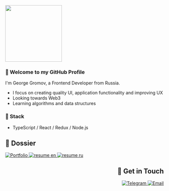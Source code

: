 <div>
	<a href="https://github.com/gromvgeo">
  		<img height="180em" src="https://github-readme-stats.vercel.app/api/top-langs/?username=gromvgeo&layout=compact&langs_count=8&theme=dracula"/>
	</a>

</div>

<div>
<h3>🔸 Welcome to my GitHub Profile</h3>

I'm George Gromov, a Frontend Developer from Russia.

-	I focus on creating quality UI, application functionality and improving UX
-	Looking towards Web3
-	Learning algorithms and data structures
</div>

<div align='left'>
<h3>🔸 Stack</h3>

-	TypeScript / React / Redux / Node.js
</div>


<div>
	<h2>🔸 Dossier</h2>
	<div>
		<a href='https://gromvgeo.vercel.app/'>
			<img src="https://img.shields.io/badge/Portfolio-593D88?style=for-the-badge&logo=TrustPilot&logoColor=white" alt='Portfolio' />
		</a>
		<a href="https://resume.io/r/AaOy7ugfU" target='_blank' rel='noopener noreferrer'  >
			<img src="https://img.shields.io/badge/Resume-en-30254B?style=for-the-badge&labelColor=593D88&logo=SingleStore&logoColor=white" alt='resume en' />
		</a>
		<a href="https://resume.io/r/mgaLfA28h" target='_blank' rel='noopener noreferrer'>
			<img src="https://img.shields.io/badge/Resume-ru-30254B?style=for-the-badge&labelColor=593D88&logo=SingleStore&logoColor=white" alt='resume ru' />
		</a>
	</div>
</div>


<div align='right'>
	<h2>🔸 Get in Touch</h2>
	<div>
		<a href="https://t.me/gromvgeo">
			<img src="https://img.shields.io/badge/Telegram-blue?style=for-the-badge&logo=telegram&logoColor=white" alt='Telegram' />
		</a>
		<a href='mailto:gromov.dev13@gmail.com'>
			<img src="https://img.shields.io/badge/Email-blue?style=for-the-badge&logo=google&logoColor=white" alt='Email' />
		</a>
	</div>
	<br>
</div>

<!-- 
	<div>
		<img src="https://img.shields.io/badge/typeScript-007ACC?style=for-the-badge&logo=typescript&logoColor=white" />
		<img src="https://img.shields.io/badge/react-20232A?style=for-the-badge&logo=react&logoColor=61DAFB" />
		<img src="https://img.shields.io/badge/redux-593D88?style=for-the-badge&logo=redux&logoColor=white" />
		<img src="https://img.shields.io/badge/nodejs-5B8F4E?style=for-the-badge&logo=node.js&logoColor=white" />
	</div>
 
<a href="https://www.linkedin.com/in/gromvgeo">
<img src="https://img.shields.io/badge/LinkedIn-blue?style=for-the-badge&logo=linkedin&logoColor=white" alt='LinkedIn' />
</a>
<a href='https://twitter.com/gromvgeo'>
<img src="https://img.shields.io/badge/Twitter-blue?style=for-the-badge&logo=twitter&logoColor=white" alt='Email' />
</a> -->

